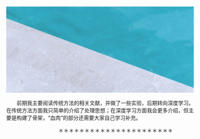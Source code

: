 

![background2](../img\background2.jpg)



　　前期我主要阅读传统方法的相关文献，并做了一些实验，后期转向深度学习。在传统方法方面我只简单的介绍了处理思想；在深度学习方面我会更多介绍，但主要是构建了骨架，“血肉”的部分还需要大家自己学习补充。



　　　　　　　　　　＊＊＊＊＊＊＊＊＊＊＊＊＊＊＊＊＊＊＊＊＊＊